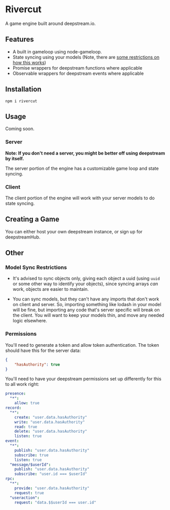 # Rivercut
A game engine built around deepstream.io.

## Features

- A built in gameloop using node-gameloop.
- State syncing using your models (Note, there are [some restrictions on how this works](#model-sync-restrictions))
- Promise wrappers for deepstream functions where applicable
- Observable wrappers for deepstream events where applicable

## Installation
```
npm i rivercut
```

## Usage
Coming soon.

### Server
__Note: If you don't need a server, you might be better off using deepstream by itself.__

The server portion of the engine has a customizable game loop and state syncing.

### Client

The client portion of the engine will work with your server models to do state syncing.

## Creating a Game
You can either host your own deepstream instance, or sign up for deepstreamHub.

## Other

### Model Sync Restrictions

- It's advised to sync objects only, giving each object a uuid (using `uuid` or some other way to identify your objects), since syncing arrays _can_ work, objects are easier to maintain.

- You can sync models, but they can't have any imports that don't work on client and server. So, importing something like lodash in your model will be fine, but importing any code that's server specific will break on the client. You will want to keep your models thin, and move any needed logic elsewhere.

### Permissions

You'll need to generate a token and allow token authentication. The token should have this for the server data:

```json
{
    "hasAuthority": true
}
```

You'll need to have your deepstream permissions set up differently for this to all work right:

```yml
presence:
  "*":
    allow: true
record:
  "*":
    create: "user.data.hasAuthority"
    write: "user.data.hasAuthority"
    read: true
    delete: "user.data.hasAuthority"
    listen: true
event:
  "*":
    publish: "user.data.hasAuthority"
    subscribe: true
    listen: true
  "message/$userId":
    publish: "user.data.hasAuthority"
    subscribe: "user.id === $userId"
rpc:
  "*":
    provide: "user.data.hasAuthority"
    request: true
  "useraction":
    request: "data.$$userId === user.id" 
```
